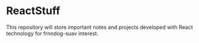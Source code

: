 # ReactStuff

This repository will store important notes and projects developed with React technology for frnndog-suav interest.

